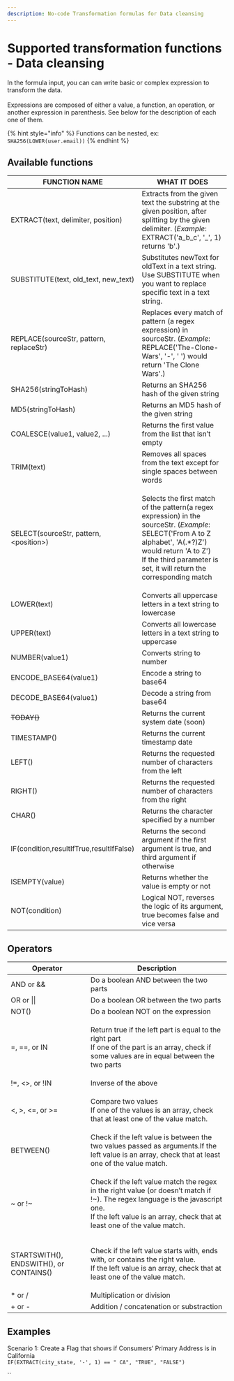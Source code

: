 ```yaml
---
description: No-code Transformation formulas for Data cleansing
---
```


# Supported transformation functions - Data cleansing

In the formula input, you can can write basic or complex expression to transform the data.\
\
Expressions are composed of either a value, a function, an operation, or another expression in parenthesis. See below for the description of each one of them.

{% hint style="info" %}
Functions can be nested, ex: `SHA256(LOWER(user.email))`
{% endhint %}

## Available functions

| FUNCTION NAME                            | WHAT IT DOES                                                                                                                                                                                                                                      |
| ---------------------------------------- | ------------------------------------------------------------------------------------------------------------------------------------------------------------------------------------------------------------------------------------------------- |
| EXTRACT(text, delimiter, position)       | Extracts from the given text the substring at the given position, after splitting by the given delimiter. (_Example_: EXTRACT('a\_b\_c', '\_', 1) returns 'b'.)                                                                                   |
| SUBSTITUTE(text, old\_text, new\_text)   | Substitutes newText for oldText in a text string. Use SUBSTITUTE when you want to replace specific text in a text string.                                                                                                                         |
| REPLACE(sourceStr, pattern, replaceStr)  | Replaces every match of pattern (a regex expression) in sourceStr. (_Example_: REPLACE('The-Clone-Wars', '-', ' ') would return 'The Clone Wars'.)                                                                                                |
| SHA256(stringToHash)                     | Returns an SHA256 hash of the given string                                                                                                                                                                                                        |
| MD5(stringToHash)                        | Returns an MD5 hash of the given string                                                                                                                                                                                                           |
| COALESCE(value1, value2, ...)            | Returns the first value from the list that isn’t empty                                                                                                                                                                                            |
| TRIM(text)                               | Removes all spaces from the text except for single spaces between words                                                                                                                                                                           |
| SELECT(sourceStr, pattern, \<position>)  | <p>Selects the first match of the pattern(a regex expression) in the sourceStr. (<em>Example</em>: SELECT('From A to Z alphabet', 'A(.*?)Z') would return 'A to Z')<br>If the third parameter is set, it will return the corresponding match </p> |
| LOWER(text)                              | Converts all uppercase letters in a text string to lowercase                                                                                                                                                                                      |
| UPPER(text)                              | Converts all lowercase letters in a text string to uppercase                                                                                                                                                                                      |
| NUMBER(value1)                           | Converts string to number                                                                                                                                                                                                                         |
| ENCODE\_BASE64(value1)                   | Encode a string to base64                                                                                                                                                                                                                         |
| DECODE\_BASE64(value1)                   | Decode a string from base64                                                                                                                                                                                                                       |
| ~~TODAY()~~                              | Returns the current system date (soon)                                                                                                                                                                                                            |
| TIMESTAMP()                              | Returns the current timestamp date                                                                                                                                                                                                                |
| LEFT()                                   | Returns the requested number of characters from the left                                                                                                                                                                                          |
| RIGHT()                                  | Returns the requested number of characters from the right                                                                                                                                                                                         |
| CHAR()                                   | Returns the character specified by a number                                                                                                                                                                                                       |
| IF(condition,resultIfTrue,resultIfFalse) | Returns the second argument if the first argument is true, and third argument if otherwise                                                                                                                                                        |
| ISEMPTY(value)                           | Returns whether the value is empty or not                                                                                                                                                                                                         |
| NOT(condition)                           | Logical NOT, reverses the logic of its argument, true becomes false and vice versa                                                                                                                                                                |

## Operators

| **Operator**                            | **Description**                                                                                                                                                                                                     |
| --------------------------------------- | ------------------------------------------------------------------------------------------------------------------------------------------------------------------------------------------------------------------- |
| AND or &&                               | Do a boolean AND between the two parts                                                                                                                                                                              |
| OR or \|\|                              | Do a boolean OR between the two parts                                                                                                                                                                               |
| NOT()                                   | Do a boolean NOT on the expression                                                                                                                                                                                  |
| =, ==, or IN                            | <p>Return true if the left part is equal to the right part<br>If one of the part is an array, check if some values are in equal between the two parts</p>                                                           |
| !=, <>, or !IN                          | Inverse of the above                                                                                                                                                                                                |
| <, >, <=, or >=                         | <p>Compare two values<br>If one of the values is an array, check that at least one of the value match.</p>                                                                                                          |
| BETWEEN()                               | Check if the left value is between the two values passed as arguments.If the left value is an array, check that at least one of the value match.                                                                    |
| \~ or !\~                               | <p>Check if the left value match the regex in the right value (or doesn’t match if !~). The regex language is the javascript one.<br>If the left value is an array, check that at least one of the value match.</p> |
| STARTSWITH(), ENDSWITH(), or CONTAINS() | <p>Check if the left value starts with, ends with, or contains the right value.<br>If the left value is an array, check that at least one of the value match.</p>                                                   |
| \* or /                                 | Multiplication or division                                                                                                                                                                                          |
| + or -                                  | Addition / concatenation or substraction                                                                                                                                                                            |

## Examples

Scenario 1: Create a Flag that shows if Consumers’ Primary Address is in California\
`IF(EXTRACT(city_state, '-', 1) == " CA", "TRUE", "FALSE")`

``

